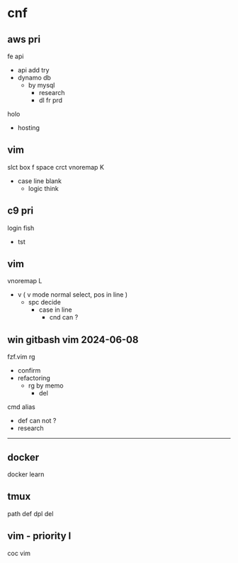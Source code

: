 
# cnf


## aws pri

fe api
- api add try
- dynamo db
  - by mysql
    - research
    - dl fr prd


holo
- hosting


## vim

slct box f space crct vnoremap K
- case line blank
  - logic think


## c9 pri

login fish
- tst


## vim

vnoremap L
- v ( v mode normal select, pos in line )
  - spc decide
    - case in line
      - cnd can ?


## win gitbash vim  2024-06-08

fzf.vim rg
- confirm
- refactoring
  - rg by memo
    - del


cmd alias
- def can not ?
- research


---

## docker

docker learn


## tmux

path def dpl del


## vim  -  priority l

coc vim



